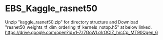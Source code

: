 # EBS_Kaggle_rasnet50
Unzip "kaggle_rasnet50.zip" for directory structure and Download "resnet50_weights_tf_dim_ordering_tf_kernels_notop.h5" at below linked.
https://drive.google.com/open?id=1-7z7GoWLo1rOCIZ_hrcCp_MT90Qgen_6
